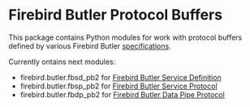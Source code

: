# Firebird Butler Protocol Buffers

This package contains Python modules for work with protocol buffers defined by various
Firebird Butler [specifications](https://firebird-butler.readthedocs.io/en/latest/specifications.html).

Currently ontains next modules:

- firebird.butler.fbsd_pb2 for [Firebird Butler Service Definition](https://firebird-butler.readthedocs.io/en/latest/rfc/3/FBSD.html)
- firebird.butler.fbsp_pb2 for [Firebird Butler Service Protocol](https://firebird-butler.readthedocs.io/en/latest/rfc/4/FBSP.html)
- firebird.butler.fbdp_pb2 for [Firebird Butler Data Pipe Protocol](https://firebird-butler.readthedocs.io/en/latest/rfc/9/FBDP.html)
